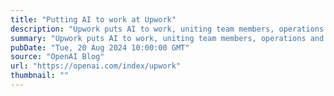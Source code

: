 ```yaml
---
title: "Putting AI to work at Upwork"
description: "Upwork puts AI to work, uniting team members, operations and product development"
summary: "Upwork puts AI to work, uniting team members, operations and product development"
pubDate: "Tue, 20 Aug 2024 10:00:00 GMT"
source: "OpenAI Blog"
url: "https://openai.com/index/upwork"
thumbnail: ""
---
```


